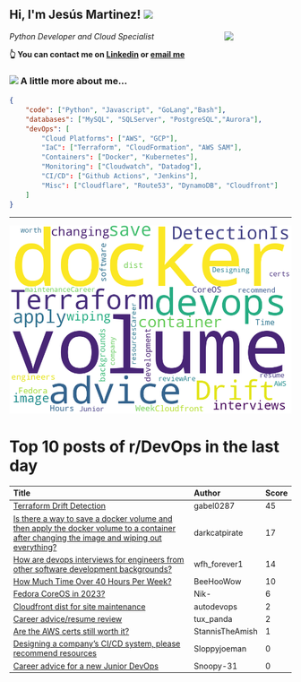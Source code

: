 <!--
**jmartinezl/jmartinezl** is a ✨ _special_ ✨ repository because its `README.md` (this file) appears on your GitHub profile.

Here are some ideas to get you started:

- 🔭 I’m currently working on ...
- 🌱 I’m currently learning ...
- 👯 I’m looking to collaborate on ...
- 🤔 I’m looking for help with ...
- 💬 Ask me about ...
- 📫 How to reach me: ...
- 😄 Pronouns: ...
- ⚡ Fun fact: ...
-->

<h2>Hi, I'm Jesús Martinez! <img src="https://media.giphy.com/media/WUlplcMpOCEmTGBtBW/giphy.gif" width="30"> </h2>
<img align='right' src="https://media.giphy.com/media/NytMLKyiaIh6VH9SPm/giphy.gif" width="120">
<p><em>Python Developer and Cloud Specialist
</em></p>

**👆 You can contact me on [Linkedin](https://www.linkedin.com/in/jes%C3%BAs-martinez-2b7b10104/) or [email me](mailto:jesus.mtz.lorenzo@gmail.com)**

### <img src="https://media.giphy.com/media/VgCDAzcKvsR6OM0uWg/giphy.gif" width="50"> A little more about me...  

```json
{
    "code": ["Python", "Javascript", "GoLang","Bash"],
    "databases": ["MySQL", "SQLServer", "PostgreSQL","Aurora"],
    "devOps": [
        "Cloud Platforms": ["AWS", "GCP"],
        "IaC": ["Terraform", "CloudFormation", "AWS SAM"],
        "Containers": ["Docker", "Kubernetes"],
        "Monitoring": ["Cloudwatch", "Datadog"],
        "CI/CD": ["Github Actions", "Jenkins"],
        "Misc": ["Cloudflare", "Route53", "DynamoDB", "Cloudfront"]
    ]
}
```
---

![Wordcloud](./cloud.png)

# Top 10 posts of r/DevOps in the last day

| Title | Author | Score |
|:---|:---|:---|
| [Terraform Drift Detection](https://www.reddit.com/r/devops/comments/10tmm83/terraform_drift_detection/) | gabel0287 | 45 |
| [Is there a way to save a docker volume and then apply the docker volume to a container after changing the image and wiping out everything?](https://www.reddit.com/r/devops/comments/10tr0xa/is_there_a_way_to_save_a_docker_volume_and_then/) | darkcatpirate | 17 |
| [How are devops interviews for engineers from other software development backgrounds?](https://www.reddit.com/r/devops/comments/10tw0tf/how_are_devops_interviews_for_engineers_from/) | wfh_forever1 | 14 |
| [How Much Time Over 40 Hours Per Week?](https://www.reddit.com/r/devops/comments/10tkmys/how_much_time_over_40_hours_per_week/) | BeeHooWow | 10 |
| [Fedora CoreOS in 2023?](https://www.reddit.com/r/devops/comments/10tk67a/fedora_coreos_in_2023/) | Nik- | 6 |
| [Cloudfront dist for site maintenance](https://www.reddit.com/r/devops/comments/10u78hj/cloudfront_dist_for_site_maintenance/) | autodevops | 2 |
| [Career advice/resume review](https://www.reddit.com/r/devops/comments/10trpi5/career_adviceresume_review/) | tux_panda | 2 |
| [Are the AWS certs still worth it?](https://www.reddit.com/r/devops/comments/10u6fyy/are_the_aws_certs_still_worth_it/) | StannisTheAmish | 1 |
| [Designing a company’s CI/CD system, please recommend resources](https://www.reddit.com/r/devops/comments/10tpitf/designing_a_companys_cicd_system_please_recommend/) | Sloppyjoeman | 0 |
| [Career advice for a new Junior DevOps](https://www.reddit.com/r/devops/comments/10u8081/career_advice_for_a_new_junior_devops/) | Snoopy-31 | 0 |
